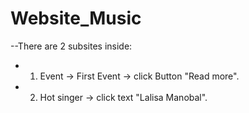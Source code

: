 # Website_Music
--There are 2 subsites inside:
- 1. Event -> First Event -> click Button "Read more".
- 2. Hot singer -> click text "Lalisa Manobal".
